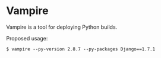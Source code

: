 Vampire
=======
Vampire is a tool for deploying Python builds.

Proposed usage:
```
$ vampire --py-version 2.8.7 --py-packages Django==1.7.1